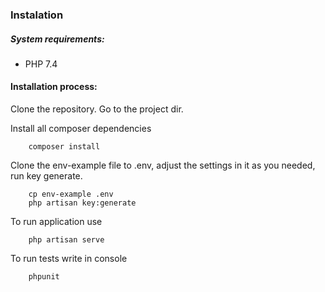 ### Instalation

##### System requirements:
 * PHP 7.4

#### Installation process:

Clone the repository. Go to the project dir.

Install all composer dependencies

```
    composer install
```

Clone the env-example file to .env, adjust the settings in it as you needed, run key generate.
```
    cp env-example .env
    php artisan key:generate
``` 

To run application use
```
    php artisan serve
``` 

To run tests write in console 
```
    phpunit
``` 
